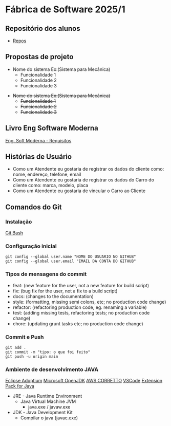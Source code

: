 # Fábrica de Software 2025/1

## Repositório dos alunos
- [Repos](https://gist.github.com/d4e37df9f6772173110603fc8bf90b84.git)

## Propostas de projeto

- Nome do sistema Ex:(Sistema para Mecânica)
  - Funcionalidade 1
  - Funcionalidade 2
  - Funcionalidade 3

<s>

- Nome do sistema Ex:(Sistema para Mecânica)
  - Funcionalidade 1
  - Funcionalidade 2
  - Funcionalidade 3

</s>


## Livro Eng Software Moderna
[Eng. Soft Moderna - Requisitos](https://engsoftmoderna.info/cap3.html)

## Histórias de Usuário
- Como um Atendente eu gostaria de registrar os dados do cliente como: nome, endereço, telefone, email
- Como um Atendente eu gostaria de registrar os dados do Carro do cliente como: marca, modelo, placa
- Como um Atendente eu gostaria de vincular o Carro ao Cliente

## Comandos do Git

### Instalação
[Git Bash](https://git-scm.com/downloads)

### Configuração inicial

```
git config --global user.name "NOME DO USUARIO NO GITHUB"
git config --global user.email "EMAIL DA CONTA DO GITHUB"
```
### Tipos de mensagens do commit

- feat: (new feature for the user, not a new feature for build script)
- fix: (bug fix for the user, not a fix to a build script)
- docs: (changes to the documentation)
- style: (formatting, missing semi colons, etc; no production code change)
- refactor: (refactoring production code, eg. renaming a variable)
- test: (adding missing tests, refactoring tests; no production code change)
- chore: (updating grunt tasks etc; no production code change)

### Commit e Push

```
git add .
git commit -m "tipo: o que foi feito"
git push -u origin main
```

### Ambiente de desenvolvimento JAVA
[Eclipse Adoptium](https://adoptium.net/)
[Microsoft OpenJDK](https://www.microsoft.com/openjdk)
[AWS CORRETTO](https://aws.amazon.com/pt/corretto/)
[VSCode](https://code.visualstudio.com/download)
[Extension Pack for Java](https://marketplace.visualstudio.com/items?itemName=vscjava.vscode-java-pack)


- JRE - Java Runtime Environment
   - Java Virtual Machine JVM 
     - java.exe / javaw.exe
- JDK - Java Development Kit
  - Compilar o java (javac.exe)

